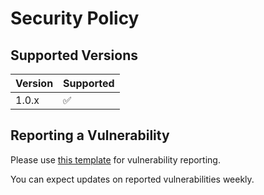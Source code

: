 # Security Policy

## Supported Versions

| Version | Supported          |
| ------- | ------------------ |
| 1.0.x   | :white_check_mark: |


## Reporting a Vulnerability

Please use [this template](https://github.com/horghmokkula/software-project/blob/main/report-template.md) for vulnerability reporting. 

You can expect updates on reported vulnerabilities weekly. 
